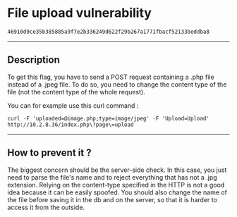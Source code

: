 # File upload vulnerability

`46910d9ce35b385885a9f7e2b336249d622f29b267a1771fbacf52133beddba8`

---

## Description

To get this flag, you have to send a POST request containing a .php file instead of a .jpeg file.
To do so, you need to change the content type of the file (not the content type of the whole request).

You can for example use this curl command :

`curl -F 'uploaded=@image.php;type=image/jpeg' -F 'Upload=Upload' http://10.2.8.36/index.php\?page\=upload`

---

## How to prevent it ?

The biggest concern should be the server-side check. In this case, you just need to parse the file's name and to reject everything that has not a .jpg extension. Relying on the content-type specified in the HTTP is not a good idea because it can be easily spoofed. You should also change the name of the file before saving it in the db and on the server, so that it is harder to access it from the outside.